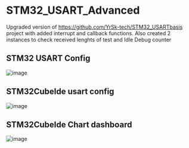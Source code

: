 # STM32_USART_Advanced
Upgraded version of https://github.com/YrSk-tech/STM32_USARTbasis project with added interrupt and callback functions. Also created 2 instances to check received lenghts of test and Idle Debug counter
## STM32 USART Config 
![image](https://github.com/user-attachments/assets/5e156ca8-9e17-4023-b7a0-9eb9831dfef5)

## STM32CubeIde usart config 
![image](https://github.com/user-attachments/assets/24e0cf24-6bb5-44f0-8279-7430cef39795)

## STM32CubeIde Chart dashboard
![image](https://github.com/user-attachments/assets/5b4443af-f4ff-4f14-8030-ce6a8c031082)
